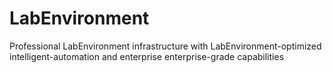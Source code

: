# LabEnvironment
Professional LabEnvironment infrastructure with LabEnvironment-optimized intelligent-automation and enterprise enterprise-grade capabilities
